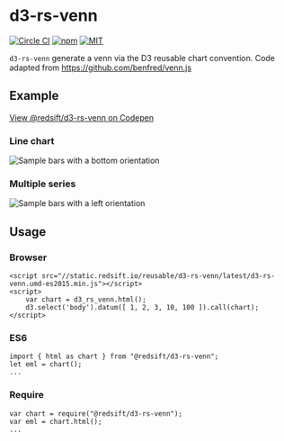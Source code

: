 # d3-rs-venn

[![Circle CI](https://img.shields.io/circleci/project/redsift/d3-rs-venn.svg?style=flat-square)](https://circleci.com/gh/redsift/d3-rs-venn)
[![npm](https://img.shields.io/npm/v/@redsift/d3-rs-venn.svg?style=flat-square)](https://www.npmjs.com/package/@redsift/d3-rs-venn)
[![MIT](https://img.shields.io/badge/license-MIT-blue.svg?style=flat-square)](https://raw.githubusercontent.com/redsift/d3-rs-venn/master/LICENSE)

`d3-rs-venn` generate a venn via the D3 reusable chart convention. Code adapted from https://github.com/benfred/venn.js

## Example

[View @redsift/d3-rs-venn on Codepen](http://codepen.io/collection/DgkEpa/)

### Line chart

![Sample bars with a bottom orientation](https://bricks.redsift.cloud/reusable/d3-rs-venn.svg?_datum=[1,200,3100,1000]&orientation=bottom)

### Multiple series

![Sample bars with a left orientation](https://bricks.redsift.cloud/reusable/d3-rs-venn.svg?_datum=[[1,2,4],[0,1]])

## Usage

### Browser

    <script src="//static.redsift.io/reusable/d3-rs-venn/latest/d3-rs-venn.umd-es2015.min.js"></script>
    <script>
        var chart = d3_rs_venn.html();
        d3.select('body').datum([ 1, 2, 3, 10, 100 ]).call(chart);
    </script>

### ES6

    import { html as chart } from "@redsift/d3-rs-venn";
    let eml = chart();
    ...

### Require

    var chart = require("@redsift/d3-rs-venn");
    var eml = chart.html();
    ...
